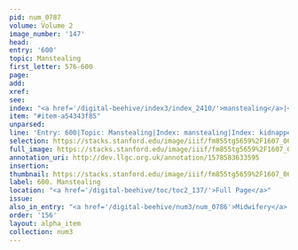 ```yaml
---
pid: num_0787
volume: Volume 2
image_number: '147'
head: 
entry: '600'
topic: Manstealing
first_letter: 576-600
page: 
add: 
xref: 
see: 
index: "<a href='/digital-beehive/index3/index_2410/'>manstealing</a>|<a href='/digital-beehive/index5/index_4702/'>kidnapper</a>"
item: "#item-a54343f85"
unparsed: 
line: 'Entry: 600|Topic: Manstealing|Index: manstealing|Index: kidnapper|#item-a54343f85'
selection: https://stacks.stanford.edu/image/iiif/fm855tg5659%2F1607_0614/408,2638,2863,209/full/0/default.jpg
full_image: https://stacks.stanford.edu/image/iiif/fm855tg5659%2F1607_0614/full/full/0/default.jpg
annotation_uri: http://dev.llgc.org.uk/annotation/1578583633595
insertion: 
thumbnail: https://stacks.stanford.edu/image/iiif/fm855tg5659%2F1607_0614/408,2638,600,180/250,/0/default.jpg
label: 600. Manstealing
location: "<a href='/digital-beehive/toc/toc2_137/'>Full Page</a>"
issue: 
also_in_entry: "<a href='/digital-beehive/num3/num_0786'>Midwifery</a>|<a href='/digital-beehive/num3/num_0788'>Plagiarius</a>"
order: '156'
layout: alpha_item
collection: num3
---
```

